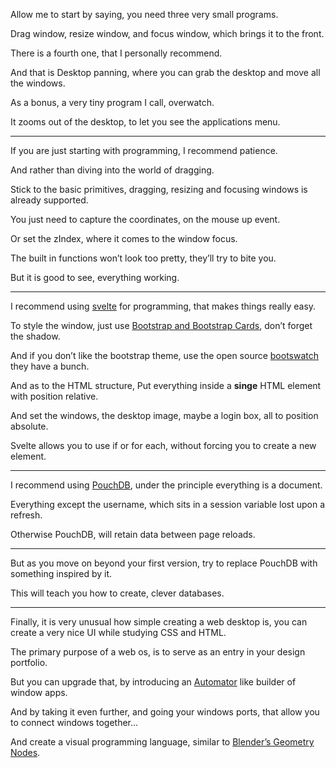 Allow me to start by saying,
you need three very small programs.

Drag window, resize window,
and focus window, which brings it to the front.

There is a fourth one,
that I personally recommend.

And that is Desktop panning,
where you can grab the desktop and move all the windows.

As a bonus, a very tiny program I call,
overwatch.

It zooms out of the desktop,
to let you see the applications menu.

---

If you are just starting with programming,
I recommend patience.

And rather than diving
into the world of dragging.

Stick to the basic primitives,
dragging, resizing  and focusing windows is already supported.

You just need to capture the coordinates,
on the mouse up event.

Or set the zIndex,
where it comes to the window focus.

The built in functions won’t look too pretty,
they’ll try to bite you.

But it is good to see,
everything working.

---

I recommend using [svelte][3] for programming,
that makes things really easy.

To style the window,
just use [Bootstrap and Bootstrap Cards][2], don’t forget the shadow.

And if you don’t like the bootstrap theme,
use the open source [bootswatch][0] they have a bunch.

And as to the HTML structure, Put everything inside a __singe__ HTML element with position relative.

And set the windows, the desktop image,
maybe a login box, all to position absolute.

Svelte allows you to use if or for each,
without forcing you to create a new element.

---

I recommend using [PouchDB][1],
under the principle everything is a document.

Everything except the username,
which sits in a session variable lost upon a refresh.

Otherwise PouchDB,
will retain data between page reloads.

---

But as you move on beyond your first version,
try to replace PouchDB with something inspired by it.

This will teach you how to create,
clever databases.

---

Finally, it is very unusual how simple creating a web desktop is,
you can create a very nice UI while studying CSS and HTML.

The primary purpose of a web os,
is to serve as an entry in your design portfolio.

But you can upgrade that,
by introducing an [Automator][5] like builder of window apps.

And by taking it even further, and going your windows ports,
that allow you to connect windows together…

And create a visual programming language,
similar to [Blender’s Geometry Nodes][4].

[0]: https://bootswatch.com/
[1]: https://pouchdb.com/
[2]: https://getbootstrap.com/docs/5.2/components/card/
[3]: https://svelte.dev/
[4]: https://www.youtube.com/watch?v=kMDB7c0ZiKA
[5]: https://www.youtube.com/watch?v=oFvWBFl2wxY

